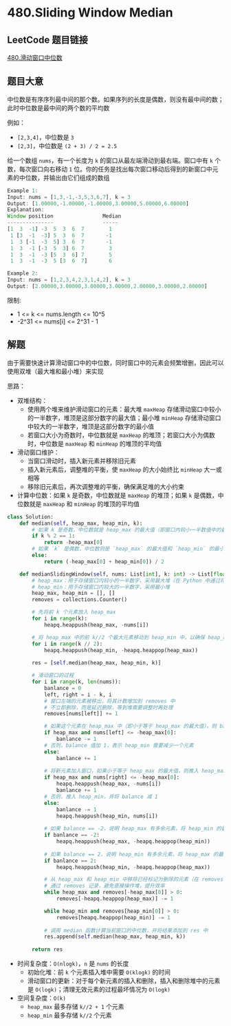 # 480.Sliding Window Median

## LeetCode 题目链接

[480.滑动窗口中位数](https://leetcode.cn/problems/sliding-window-median/)

## 题目大意

中位数是有序序列最中间的那个数。如果序列的长度是偶数，则没有最中间的数；此时中位数是最中间的两个数的平均数

例如：
- `[2,3,4]`，中位数是 `3`
- `[2,3]`，中位数是 `(2 + 3) / 2 = 2.5`
  
给一个数组 `nums`，有一个长度为 `k` 的窗口从最左端滑动到最右端。窗口中有 `k` 个数，每次窗口向右移动 `1` 位。你的任务是找出每次窗口移动后得到的新窗口中元素的中位数，并输出由它们组成的数组

```js
Example 1:
Input: nums = [1,3,-1,-3,5,3,6,7], k = 3
Output: [1.00000,-1.00000,-1.00000,3.00000,5.00000,6.00000]
Explanation: 
Window position                Median
---------------                -----
[1  3  -1] -3  5  3  6  7        1
 1 [3  -1  -3] 5  3  6  7       -1
 1  3 [-1  -3  5] 3  6  7       -1
 1  3  -1 [-3  5  3] 6  7        3
 1  3  -1  -3 [5  3  6] 7        5
 1  3  -1  -3  5 [3  6  7]       6

Example 2:
Input: nums = [1,2,3,4,2,3,1,4,2], k = 3
Output: [2.00000,3.00000,3.00000,3.00000,2.00000,3.00000,2.00000]
```

限制:
- 1 <= k <= nums.length <= 10^5
- -2^31 <= nums[i] <= 2^31 - 1

## 解题

由于需要快速计算滑动窗口中的中位数，同时窗口中的元素会频繁增删，因此可以使用双堆（最大堆和最小堆）来实现

思路：
- 双堆结构：
  - 使用两个堆来维护滑动窗口的元素：最大堆 `maxHeap` 存储滑动窗口中较小的一半数字，堆顶是这部分数字的最大值；最小堆 `minHeap` 存储滑动窗口中较大的一半数字，堆顶是这部分数字的最小值
  - 若窗口大小为奇数时，中位数就是 `maxHeap` 的堆顶；若窗口大小为偶数时，中位数是 `maxHeap` 和 `minHeap` 的堆顶的平均值
- 滑动窗口维护：
  - 当窗口滑动时，插入新元素并移除旧元素
  - 插入新元素后，调整堆的平衡，使 `maxHeap` 的大小始终比 `minHeap` 大一或相等
  - 移除旧元素后，再次调整堆的平衡，确保满足堆的大小约束
- 计算中位数：如果 `k` 是奇数，中位数就是 `maxHeap` 的堆顶；如果 `k` 是偶数，中位数就是 `maxHeap` 和 `minHeap` 的堆顶的平均值

```python
class Solution:
    def median(self, heap_max, heap_min, k):
        # 如果 k 是奇数，中位数就是 heap_max 的最大值（即窗口内较小一半数值中的最大值）
        if k % 2 == 1:
            return -heap_max[0]
        # 如果 `k` 是偶数，中位数则是 `heap_max` 的最大值和 `heap_min` 的最小值的平均值
        else:
            return (-heap_max[0] + heap_min[0]) / 2

    def medianSlidingWindow(self, nums: List[int], k: int) -> List[float]:
        # heap_max：用于存储窗口内较小的一半数字，采用最大堆（在 Python 中通过将负数推入最小堆实现）
        # heap_min：用于存储窗口内较大的一半数字，采用最小堆
        heap_max, heap_min = [], []
        removes = collections.Counter()

        # 先将前 k 个元素放入 heap_max
        for i in range(k):
            heapq.heappush(heap_max, -nums[i])

        # 将 heap_max 中的前 k//2 个最大元素移动到 heap_min 中，以确保 heap_max 的元素数量要么和 heap_min 一样多，要么比 heap_min 多一个
        for i in range(k // 2):
            heapq.heappush(heap_min, -heapq.heappop(heap_max))
        
        res = [self.median(heap_max, heap_min, k)]

        # 滑动窗口的过程
        for i in range(k, len(nums)):
            banlance = 0
            left, right = i - k, i
            # 窗口左端的元素被移出，将其计数增加到 removes 中
            # 不立即删除，而是延迟删除，等到堆需要调整时再处理
            removes[nums[left]] += 1

            # 如果这个元素在 heap_max 中（即小于等于 heap_max 的最大值），则 balance 值减 1，表示 heap_max 需要减少一个元素
            if heap_max and nums[left] <= -heap_max[0]:
                banlance -= 1
            # 否则，balance 值加 1，表示 heap_min 需要减少一个元素
            else:
                banlance += 1
            
            # 将新元素加入窗口，如果小于等于 heap_max 的最大值，则推入 heap_max，并将 balance 加 1
            if heap_max and nums[right] <= -heap_max[0]:
                heapq.heappush(heap_max, -nums[i])
                banlance += 1
            # 否则，推入 heap_min，并将 balance 减 1
            else:
                banlance -= 1
                heapq.heappush(heap_min, nums[i])
            
            # 如果 balance == -2，说明 heap_max 有多余元素，将 heap_min 的最小元素弹出并加入 heap_max
            if banlance == -2:
                heapq.heappush(heap_max, -heapq.heappop(heap_min))
            
            # 如果 balance == 2，说明 heap_min 有多余元素，将 heap_max 的最大元素弹出并加入 heap_min
            if banlance == 2:
                heapq.heappush(heap_min, -heapq.heappop(heap_max))

            # 从 heap_max 和 heap_min 中移除已经标记为删除的元素（在 removes 中计数大于 0 的元素）
            # 通过 removes 记录，避免直接操作堆，提升效率
            while heap_max and removes[-heap_max[0]] > 0:
                removes[-heapq.heappop(heap_max)] -= 1

            while heap_min and removes[heap_min[0]] > 0:
                removes[heapq.heappop(heap_min)] -= 1
            
            # 调用 median 函数计算当前窗口的中位数，并将结果添加到 res 中
            res.append(self.median(heap_max, heap_min, k))
        
        return res
```

- 时间复杂度：`O(nlogk)`，`n` 是 `nums` 的长度
  - 初始化堆：前 `k` 个元素插入堆中需要 `O(klogk)` 的时间
  - 滑动窗口的更新：对于每个新元素的插入和删除，插入和删除堆中的元素是 `O(logk)`；清理无效元素的过程最坏情况为 `O(logk)`
- 空间复杂度：`O(k)`
  - `heap_max` 最多存储 `k//2 + 1` 个元素
  - `heap_min` 最多存储 `k//2` 个元素